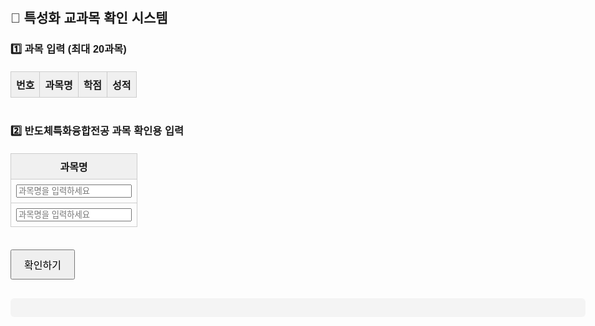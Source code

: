 
<!DOCTYPE html>
<html lang="ko">
<head>
  <meta charset="UTF-8">
  <title>특성화 교과목 확인 시스템</title>
  <style>
    body { font-family: sans-serif; padding: 20px; max-width: 1000px; margin: auto; }
    table { width: 100%; border-collapse: collapse; margin-top: 20px; }
    th, td { border: 1px solid #ccc; padding: 8px; text-align: center; }
    th { background-color: #f0f0f0; }
    .result { margin-top: 30px; white-space: pre-wrap; background: #f4f4f4; padding: 15px; border-radius: 6px; }
    button { margin-top: 20px; padding: 10px 20px; font-size: 16px; }
  </style>
</head>
<body>
  <h2>📘 특성화 교과목 확인 시스템</h2>

  <h3>1️⃣ 과목 입력 (최대 20과목)</h3>
  <table id="subjectTable">
    <thead>
      <tr>
        <th>번호</th>
        <th>과목명</th>
        <th>학점</th>
        <th>성적</th>
      </tr>
    </thead>
    <tbody></tbody>
  </table>

  <h3 style="margin-top:40px">2️⃣ 반도체특화융합전공 과목 확인용 입력</h3>
  <table>
    <thead>
      <tr><th>과목명</th></tr>
    </thead>
    <tbody>
      <tr><td><input type="text" class="fusionInput" placeholder="과목명을 입력하세요"></td></tr>
      <tr><td><input type="text" class="fusionInput" placeholder="과목명을 입력하세요"></td></tr>
    </tbody>
  </table>

  <button onclick="checkSubjects()">확인하기</button>
  <div class="result" id="output"></div>

  <script>
    const 성적옵션 = ["A+", "A0", "B+", "B0", "C+", "C0", "D+", "D0", "P", "NP", "F"];

   const 공정과목 = [
  "IoT센서공학",
  "OLED이론및실습",
  "기기분석및실험",
  "기초전자이론및실험",
  "나노및마이크로소자공정",
  "나노반도체재료공학",
  "논리회로",
  "논리회로설계",
  "능동형디스플레이공학",
  "나노마이크로공정및실습",
  "디스플레이공학",
  "디지털공학",
  "디지털논리회로",
  "디지털논리회로및실습",
  "마이크로프로세서",
  "마이크로프로세서및실습",
  "메모리반도체",
  "메모리설계",
  "물리화학",
  "미래반도체입문",
  "박막공학및실습",
  "박막및나노표면공학",
  "반도체공정",
  "반도체공정기술",
  "반도체공정이론및실습",
  "반도체공정장비실습",
  "반도체공학",
  "반도체공학2",
  "반도체공학개론",
  "반도체단위공정론",
  "반도체물리",
  "반도체물성",
  "반도체물성공학",
  "반도체분석실험1",
  "반도체센서공학",
  "반도체소자",
  "반도체소자공학",
  "반도체소자실험",
  "반도체소재설계",
  "반도체실험",
  "반도체심화연구",
  "반도체심화연구2",
  "반도체연구",
  "반도체융합특강",
  "반도체장비의이해",
  "반도체재료",
  "반도체패키지공정실습및분석",
  "사물인터넷",
  "센서공학",
  "센서공학개론",
  "신소재분석",
  "임베디드시스템",
  "재료전자물성론",
  "전기자기학1",
  "전자기장시뮬레이션",
  "전자기학",
  "전자기학1",
  "전자디바이스재료",
  "전자물성공학",
  "전자재료공정",
  "전자회로",
  "전자회로1",
  "전자회로및시뮬레이션1",
  "전자회로및실험",
  "정보디스플레이공학",
  "집적회로공정론",
  "첨단반도체패키지개론",
  "첨단센서융합",
  "캡스톤디자인",
  "캡스톤디자인1",
  "캡스톤디자인2",
  "캡스톤디자인3",
  "회로이론",
  "회로이론1",
  "회로이론및시뮬레이션1"
];

    const 특화공정 = [
  "OLED이론및실습",
  "기기분석및실험",
  "나노반도체재료공학",
  "논리회로",
  "니노마이크로공정및실습",
  "디스플레이공학",
  "마이크로프로세서",
  "메모리반도체",
  "물리화학",
  "미래반도체입문",
  "박막및나노표면공학",
  "반도체공정이론및실습",
  "반도체공학개론",
  "반도체단위공정론",
  "반도체물리",
  "반도체소자공학",
  "반도체소자실험",
  "반도체소재설계",
  "반도체융합특강",
  "반도체재료",
  "반도체패키지공정실습및분석",
  "센서공학",
  "전자기학",
  "전자회로",
  "첨단반도체패키지개론",
  "캡스톤디자인1",
  "캡스톤디자인2",
  "캡스톤디자인3",
  "회로이론"
];
    const 설계과목 = [
  "ASIC설계",
  "FPGA설계",
  "RFIC설계",
  "RF회로",
  "Verilog프로그래밍",
  "VLSI시스템설계",
  "VLSI설계",
  "기초전자이론및실험",
  "논리회로",
  "논리회로설계",
  "디지털공학",
  "디지털논리회로",
  "디지털논리회로및실습",
  "디지털시스템",
  "디지털시스템설계",
  "디지털집적회로",
  "디지털집적회로설계",
  "디지털회로설계",
  "메모리반도체",
  "무선응용공학",
  "미래반도체입문",
  "마이크로프로세서",
  "마이크로프로세서및실습",
  "마이크로파공학",
  "반도체공학",
  "반도체공학개론",
  "반도체물리",
  "반도체물성",
  "반도체물성공학",
  "반도체소자공학",
  "반도체심화연구",
  "반도체심화연구2",
  "반도체연구",
  "반도체융합특강",
  "반도체재료",
  "보안용칩설계",
  "사물인터넷",
  "센서인터페이스설계",
  "시스템반도체설계",
  "아날로그및혼성시스템설계",
  "아날로그집적회로",
  "아날로그회로설계",
  "임베디드시스템",
  "임베디드시스템설계",
  "캡스톤디자인",
  "캡스톤디자인1",
  "캡스톤디자인2",
  "캡스톤디자인3",
  "컴퓨터구조",
  "전기자기학1",
  "전자기장시뮬레이션",
  "전자기학",
  "전자기학1",
  "전자디바이스재료",
  "전자물성공학",
  "전자재료공정",
  "전자회로",
  "전자회로1",
  "전자회로2",
  "전자회로및시뮬레이션1",
  "전자회로및시뮬레이션2",
  "전자회로및실습",
  "전력변환응용",
  "전력반도체설계",
  "전력전자공학",
  "전력전자응용",
  "전력전자및응용실험",
  "재료전자물성론",
  "지능형반도체",
  "지능형반도체설계",
  "첨단센서융합",
  "초고주파공학",
  "컴퓨터구조",
  "회로이론",
  "회로이론1",
  "회로이론및시뮬레이션1"
];
    const 특화설계 = [
  "ASIC설계",
  "FPGA설계",
  "RFIC설계",
  "논리회로",
  "디지털시스템설계",
  "디지털집적회로",
  "디지털집적회로설계",
  "디지털회로설계",
  "마이크로프로세서",
  "메모리반도체",
  "미래반도체입문",
  "반도체공학",
  "반도체공학개론",
  "반도체물리",
  "반도체융합특강",
  "보안용칩설계",
  "센서인터페이스설계",
  "시스템반도체설계",
  "아날로그집적회로",
  "임베디드시스템설계",
  "전력반도체설계",
  "전력변환응용",
  "전력전자공학",
  "전력전자및응용실험",
  "전자기학",
  "전자회로1",
  "전자회로2",
  "지능형반도체",
  "초고주파공학",
  "캡스톤디자인1",
  "캡스톤디자인2",
  "캡스톤디자인3",
  "컴퓨터구조",
  "회로이론"
];

    function createRow(index) {
      const row = document.createElement("tr");
      const 성적셀 = document.createElement("select");
      성적옵션.forEach(g => {
        const opt = document.createElement("option");
        opt.value = g;
        opt.textContent = g;
        성적셀.appendChild(opt);
      });
      row.innerHTML = `
        <td>${index}</td>
        <td><input type="text" placeholder="과목명"></td>
        <td><input type="number" min="0" step="0.5" placeholder="학점"></td>
        <td></td>
      `;
      row.querySelector("td:nth-child(4)").appendChild(성적셀);
      return row;
    }

    function fillTable() {
      const tbody = document.querySelector("#subjectTable tbody");
      for (let i = 1; i <= 20; i++) {
        tbody.appendChild(createRow(i));
      }
    }

    function checkSubjects() {
      const rows = document.querySelectorAll("#subjectTable tbody tr");
      let processCount = 0, designCount = 0;
      let processCredit = 0, designCredit = 0;
      let processSubjects = [], designSubjects = [];

      rows.forEach(row => {
        const subject = row.cells[1].querySelector("input").value.trim();
        const credit = parseFloat(row.cells[2].querySelector("input").value) || 0;

        if (공정과목.includes(subject)) {
          processCount++; processCredit += credit;
          processSubjects.push(subject);
        }
        if (설계과목.includes(subject)) {
          designCount++; designCredit += credit;
          designSubjects.push(subject);
        }
      });

      const fusionInputs = document.querySelectorAll(".fusionInput");
      let fusionResults = "";
      fusionInputs.forEach(input => {
        const val = input.value.trim();
        if (val === "") return;
        if (특화공정.includes(val) || 특화설계.includes(val)) {
          fusionResults += `✅ ${val} 은(는) 반도체특화융합전공 과목입니다.\n`;
        } else {
          fusionResults += `❌ ${val} 은(는) 반도체특화융합전공 과목이 아닙니다.\n`;
        }
      });

      const result = `
🧪 반도체공정소자융합 수강 과목 수: ${processCount}개 / 학점 합계: ${processCredit}
📐 반도체회로설계융합 수강 과목 수: ${designCount}개 / 학점 합계: ${designCredit}

✅ 반도체공정소자융합 과목: ${processSubjects.join(', ')}
✅ 반도체회로설계융합 과목: ${designSubjects.join(', ')}

🔍 특화과목 확인 결과:
${fusionResults}
      `;

      document.getElementById("output").textContent = result;
    }

    fillTable();
  </script>
</body>
</html>
